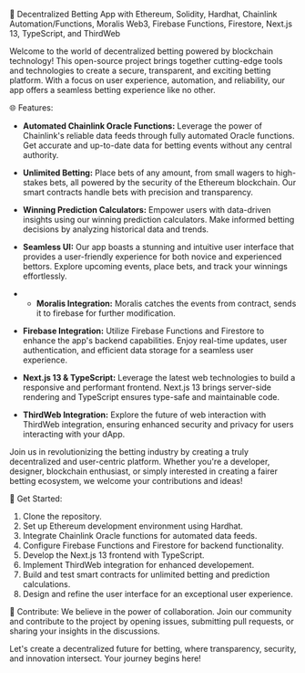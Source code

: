 
🎲 Decentralized Betting App with Ethereum, Solidity, Hardhat, Chainlink Automation/Functions, Moralis Web3, Firebase Functions, Firestore, Next.js 13, TypeScript, and ThirdWeb

Welcome to the world of decentralized betting powered by blockchain technology! This open-source project brings together cutting-edge tools and technologies to create a secure, transparent, and exciting betting platform. With a focus on user experience, automation, and reliability, our app offers a seamless betting experience like no other.

🌐 Features:
- **Automated Chainlink Oracle Functions:** Leverage the power of Chainlink's reliable data feeds through fully automated Oracle functions. Get accurate and up-to-date data for betting events without any central authority.

- **Unlimited Betting:** Place bets of any amount, from small wagers to high-stakes bets, all powered by the security of the Ethereum blockchain. Our smart contracts handle bets with precision and transparency.

- **Winning Prediction Calculators:** Empower users with data-driven insights using our winning prediction calculators. Make informed betting decisions by analyzing historical data and trends.

- **Seamless UI:** Our app boasts a stunning and intuitive user interface that provides a user-friendly experience for both novice and experienced bettors. Explore upcoming events, place bets, and track your winnings effortlessly.

- - **Moralis Integration:** Moralis catches the events from contract, sends it to firebase for further modification.  

- **Firebase Integration:** Utilize Firebase Functions and Firestore to enhance the app's backend capabilities. Enjoy real-time updates, user authentication, and efficient data storage for a seamless user experience.

- **Next.js 13 & TypeScript:** Leverage the latest web technologies to build a responsive and performant frontend. Next.js 13 brings server-side rendering and TypeScript ensures type-safe and maintainable code.

- **ThirdWeb Integration:** Explore the future of web interaction with ThirdWeb integration, ensuring enhanced security and privacy for users interacting with your dApp.

Join us in revolutionizing the betting industry by creating a truly decentralized and user-centric platform. Whether you're a developer, designer, blockchain enthusiast, or simply interested in creating a fairer betting ecosystem, we welcome your contributions and ideas!

🚀 Get Started:
1. Clone the repository.
2. Set up Ethereum development environment using Hardhat.
3. Integrate Chainlink Oracle functions for automated data feeds.
4. Configure Firebase Functions and Firestore for backend functionality.
5. Develop the Next.js 13 frontend with TypeScript.
6. Implement ThirdWeb integration for enhanced developement.
7. Build and test smart contracts for unlimited betting and prediction calculations.
8. Design and refine the user interface for an exceptional user experience.

🙌 Contribute:
We believe in the power of collaboration. Join our community and contribute to the project by opening issues, submitting pull requests, or sharing your insights in the discussions.

Let's create a decentralized future for betting, where transparency, security, and innovation intersect. Your journey begins here!
